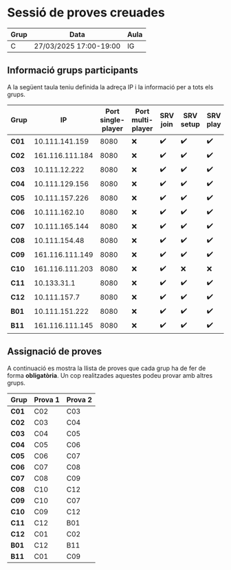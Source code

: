 # Sessió de proves creuades
| Grup         |   Data                   |      Aula     |
|--------------|--------------------------|---------------|
|     C        |  27/03/2025  17:00-19:00 |     IG        |


## Informació grups participants

A la següent taula teniu definida la adreça IP i la informació per a tots els grups. 


| Grup  |   IP              |  Port single-player | Port multi-player | SRV join           | SRV setup | SRV play | CLI Join |  CLI setup |  CLI play  |
|-------|-------------------|---------------------|-------------------|--------------------|--------------------|--------------------|--------------------|--------------------|--------------------|
|  **C01**  |   10.111.141.159     |  8080               |        :x:       | :heavy_check_mark: | :heavy_check_mark: | :heavy_check_mark: | :heavy_check_mark: | :heavy_check_mark: | :heavy_check_mark: |
|  **C02**  |   161.116.111.184    |  8080               |        :x:        | :heavy_check_mark: | :heavy_check_mark: | :heavy_check_mark: | :heavy_check_mark: | :heavy_check_mark: | :heavy_check_mark: |
|  **C03**  |   10.111.12.222    |  8080               |        :x:        | :heavy_check_mark: | :heavy_check_mark: | :heavy_check_mark: | :heavy_check_mark: | :heavy_check_mark: | :heavy_check_mark: |
|  **C04**  |   10.111.129.156    |  8080               |        :x:        | :heavy_check_mark: | :heavy_check_mark: | :heavy_check_mark: | :heavy_check_mark: | :heavy_check_mark: | :heavy_check_mark: |
|  **C05**  |   10.111.157.226    |  8080               |        :x:        | :heavy_check_mark: | :heavy_check_mark: | :heavy_check_mark: | :heavy_check_mark: | :heavy_check_mark: | :heavy_check_mark: |
|  **C06**  |   10.111.162.10    |  8080               |        :x:        | :heavy_check_mark: | :heavy_check_mark: | :heavy_check_mark: | :heavy_check_mark: | :heavy_check_mark: | :heavy_check_mark: |
|  **C07**  |   10.111.165.144    |  8080               |        :x:        | :heavy_check_mark: | :heavy_check_mark: | :heavy_check_mark: | :heavy_check_mark: | :heavy_check_mark: | :heavy_check_mark: |
|  **C08**  |   10.111.154.48    |  8080               |        :x:        | :heavy_check_mark: | :heavy_check_mark: | :heavy_check_mark: | :heavy_check_mark: | :heavy_check_mark: | :heavy_check_mark: |
|  **C09**  |   161.116.111.149    |  8080               |        :x:        | :heavy_check_mark: | :heavy_check_mark: | :heavy_check_mark: | :heavy_check_mark: | :heavy_check_mark: | :heavy_check_mark: |
|  **C10**  |   161.116.111.203    |  8080               |        :x:        | :heavy_check_mark: | :x: | :x: | :heavy_check_mark: | :x: | :x: |
|  **C11**  |   10.133.31.1    |  8080               |        :x:        | :heavy_check_mark: | :heavy_check_mark: | :heavy_check_mark: | :heavy_check_mark: | :heavy_check_mark: | :heavy_check_mark: |
|  **C12**  |   10.111.157.7    |  8080               |        :x:        | :heavy_check_mark: | :heavy_check_mark: | :heavy_check_mark: | :heavy_check_mark: | :heavy_check_mark: | :heavy_check_mark: |
|  **B01**  |   10.111.151.222    |  8080               |        :x:        | :heavy_check_mark: | :heavy_check_mark: | :heavy_check_mark: | :heavy_check_mark: | :heavy_check_mark: | :heavy_check_mark: |
|  **B11**  |   161.116.111.145    |  8080               |        :x:        | :heavy_check_mark: | :heavy_check_mark: | :heavy_check_mark: | :heavy_check_mark: | :heavy_check_mark: | :heavy_check_mark: |




## Assignació de proves

A continuació es mostra la llista de proves que cada grup ha de fer de forma **obligatòria**. Un cop realitzades aquestes podeu provar amb altres grups.


| Grup |  Prova 1  | Prova 2 | 
|------|-----------|---------|
|  **C01** |   C02     |   C03   | 
|  **C02** |   C03     |   C04   | 
|  **C03** |   C04     |   C05   | 
|  **C04** |   C05     |   C06   | 
|  **C05** |   C06     |   C07   | 
|  **C06** |   C07     |   C08   | 
|  **C07** |   C08     |   C09   | 
|  **C08** |   C10     |   C12   | 
|  **C09** |   C10     |   C07  | 
|  **C10** |   C09     |   C12   | 
|  **C11** |   C12     |   B01   | 
|  **C12** |   C01     |   C02   | 
|  **B01** |   C12     |   B11   | 
|  **B11** |   C01     |   C09   | 

